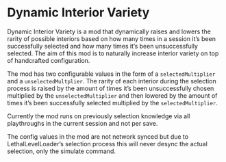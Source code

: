 # Dynamic Interior Variety

Dynamic Interior Variety is a mod that dynamically raises and lowers the rarity of possible interiors based on how many times in a session it’s been successfully selected and how many times it’s been unsuccessfully selected. The aim of this mod is to naturally increase interior variety on top of handcrafted configuration.

The mod has two configurable values in the form of a `selectedMultiplier` and a `unselectedMultplier`. The rarity of each interior during the selection process is raised by the amount of times it’s been unsuccessfully chosen multiplied by the `unselectedMultiplier` and then lowered by the amount of times it’s been successfully selected multiplied by the `selectedMultiplier`.

Currently the mod runs on previously selection knowledge via all playthroughs in the current session and not per save.

The config values in the mod are not network synced but due to LethalLevelLoader’s selection process this will never desync the actual selection, only the simulate command.
